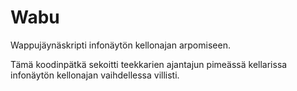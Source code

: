 # Wabu
Wappujäynäskripti infonäytön kellonajan arpomiseen.

Tämä koodinpätkä sekoitti teekkarien ajantajun pimeässä kellarissa infonäytön kellonajan vaihdellessa villisti.
